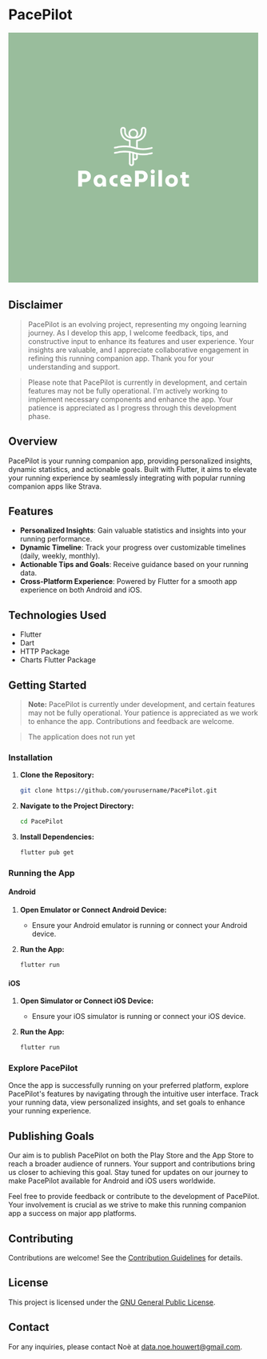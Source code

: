 # PacePilot

![PacePilot Logo](https://github.com/noe-vhh/PacePilot/blob/master/assets/icon/PacePilot.png)
## Disclaimer

> PacePilot is an evolving project, representing my ongoing learning journey. As I develop this app, I welcome feedback, tips, and constructive input to enhance its features and user experience. Your insights are valuable, and I appreciate collaborative engagement in refining this running companion app. Thank you for your understanding and support.

> Please note that PacePilot is currently in development, and certain features may not be fully operational. I'm actively working to implement necessary components and enhance the app. Your patience is appreciated as I progress through this development phase.

## Overview

PacePilot is your running companion app, providing personalized insights, dynamic statistics, and actionable goals. Built with Flutter, it aims to elevate your running experience by seamlessly integrating with popular running companion apps like Strava.

## Features

- **Personalized Insights**: Gain valuable statistics and insights into your running performance.
- **Dynamic Timeline**: Track your progress over customizable timelines (daily, weekly, monthly).
- **Actionable Tips and Goals**: Receive guidance based on your running data.
- **Cross-Platform Experience**: Powered by Flutter for a smooth app experience on both Android and iOS.

## Technologies Used

- Flutter
- Dart
- HTTP Package
- Charts Flutter Package

## Getting Started

> **Note:** PacePilot is currently under development, and certain features may not be fully operational. Your patience is appreciated as we work to enhance the app. Contributions and feedback are welcome.

> The application does not run yet 

### Installation

1. **Clone the Repository:**
   ```bash
   git clone https://github.com/yourusername/PacePilot.git
   ```

2. **Navigate to the Project Directory:**
   ```bash
   cd PacePilot
   ```

3. **Install Dependencies:**
   ```bash
   flutter pub get
   ```

### Running the App

#### Android

1. **Open Emulator or Connect Android Device:**
   - Ensure your Android emulator is running or connect your Android device.

2. **Run the App:**
   ```bash
   flutter run
   ```

#### iOS

1. **Open Simulator or Connect iOS Device:**
   - Ensure your iOS simulator is running or connect your iOS device.

2. **Run the App:**
   ```bash
   flutter run
   ```

### Explore PacePilot

Once the app is successfully running on your preferred platform, explore PacePilot's features by navigating through the intuitive user interface. Track your running data, view personalized insights, and set goals to enhance your running experience.

## Publishing Goals

Our aim is to publish PacePilot on both the Play Store and the App Store to reach a broader audience of runners. Your support and contributions bring us closer to achieving this goal. Stay tuned for updates on our journey to make PacePilot available for Android and iOS users worldwide.

Feel free to provide feedback or contribute to the development of PacePilot. Your involvement is crucial as we strive to make this running companion app a success on major app platforms.

## Contributing

Contributions are welcome! See the [Contribution Guidelines](CONTRIBUTING.md) for details.

## License

This project is licensed under the [GNU General Public License](LICENSE).

## Contact

For any inquiries, please contact Noè at data.noe.houwert@gmail.com.
